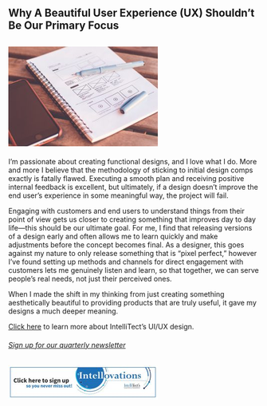 
## Why A Beautiful User Experience (UX) Shouldn’t Be Our Primary Focus

## ![](https://raw.githubusercontent.com/worseTyler/MarkdownBlogs/main/2019/02/demystified-design/images/Design-Demystifyed-graphic-300x200.jpg)

I’m passionate about creating functional designs, and I love what I do. More and more I believe that the methodology of sticking to initial design comps exactly is fatally flawed. Executing a smooth plan and receiving positive internal feedback is excellent, but ultimately, if a design doesn’t improve the end user’s experience in some meaningful way, the project will fail.

Engaging with customers and end users to understand things from their point of view gets us closer to creating something that improves day to day life—this should be our ultimate goal. For me, I find that releasing versions of a design early and often allows me to learn quickly and make adjustments before the concept becomes final. As a designer, this goes against my nature to only release something that is “pixel perfect,” however I’ve found setting up methods and channels for direct engagement with customers lets me genuinely listen and learn, so that together, we can serve people’s real needs, not just their perceived ones.

When I made the shift in my thinking from just creating something aesthetically beautiful to providing products that are truly useful, it gave my designs a much deeper meaning.

[Click here](/design) to learn more about IntelliTect’s UI/UX design.

###### [Sign up for our quarterly newsletter](https://bit.ly/2Nhro9T)

[![](https://raw.githubusercontent.com/worseTyler/MarkdownBlogs/main/2019/02/demystified-design/images/Click-here-to-sign-up-1-300x69.jpg)](https://bit.ly/2Nhro9T)
